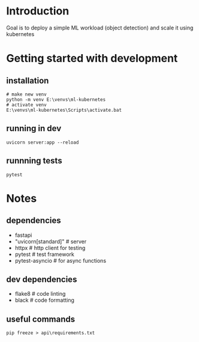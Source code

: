 # Introduction
Goal is to deploy a simple ML workload (object detection) and scale it using kubernetes
# Getting started with development 
## installation 
```
# make new venv
python -m venv E:\venvs\ml-kubernetes
# activate venv
E:\venvs\ml-kubernetes\Scripts\activate.bat
```
## running in dev
```
uvicorn server:app --reload
```

## runnning tests
```
pytest
```

# Notes
## dependencies
- fastapi
- "uvicorn[standard]"  # server
- httpx # http client for testing
- pytest # test framework
- pytest-asyncio # for async functions

## dev dependencies
- flake8 # code linting
- black # code formatting 

## useful commands
```
pip freeze > api\requirements.txt

```
